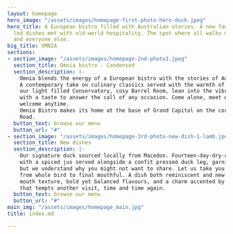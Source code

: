 ```yaml
---
layout: homepage
hero_image: "/assets/images/homepage-first-photo-hero-duck.jpeg"
hero_title: A European bistro filled with Australian stories. A new familiar. Produce
  led dishes met with old-world hospitality. The spot where all walks meet. For you
  and everyone else.
big_title: OMNIA
sections:
- section_image: "/assets/images/homepage-2nd-photo1.jpeg"
  section_title: Omnia bistro - Condensed
  section_description: |-
    Omnia blends the energy of a European bistro with the stories of Australia’s best growers and producers.
    A contemporary take on culinary classics served with the warmth of old-world hospitality. Take a seat in
    our light filled Conservatory, cosy Barrel Room, lean into the vibrant ambience of the bar. A setting paired
    with a taste to answer the call of any occasion. Come alone, meet with friends, toast with us. You’re
    welcome anytime.
    Omnia Bistro makes its home at the base of Grand Capitol on the corner of Chapel Street and Toorak
    Road.
  button_text: browse our menu
  button_url: "#"
- section_image: "/assets/images/homepage-3rd-photo-new-dish-1-lamb.jpeg"
  section_title: New dishes
  section_description: |-
    Our signature duck sourced locally from Macedon. Fourteen-day-dry-aged, honey roasted duck finished
    with a spiced jus served alongside a confit pressed duck leg, garnished with nashi pear. A dish for two,
    but we understand why you might not want to share. Let us take you on a visual and sensory experience
    from whole bird to final mouthful. A dish both reminiscent and new. A coming together of melt-in-your-
    mouth texture, bold yet balanced flavours, and a charm accented by a restrained attentiveness. A taste
    that tempts another visit, time and time again.
  button_text: browse our menu
  button_url: "#"
main_img: "/assets/images/homepage_main.jpg"
title: index.md

---
```

